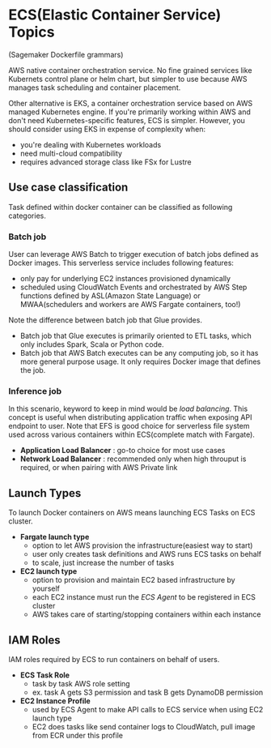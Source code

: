 # ECS(Elastic Container Service) Topics

(Sagemaker Dockerfile grammars)

AWS native container orchestration service. No fine grained services like Kubernets control plane or helm chart, but simpler to use because AWS manages task scheduling and container placement.

Other alternative is EKS, a container orchestration service based on AWS managed Kubernetes engine. If you're primarily working within AWS and don't need Kubernetes-specific features, ECS is simpler. However, you should consider using EKS in expense of complexity when:

* you're dealing with Kubernetes workloads 
* need multi-cloud compatibility
* requires advanced storage class like FSx for Lustre

## Use case classification

Task defined within docker container can be classified as following categories.

### Batch job

User can leverage AWS Batch to trigger execution of batch jobs defined as Docker images. This serverless service includes following features:

* only pay for underlying EC2 instances provisioned dynamically
* scheduled using CloudWatch Events and orchestrated by AWS Step functions defined by ASL(Amazon State Language) or MWAA(schedulers and workers are AWS Fargate containers, too!)

Note the difference between batch job that Glue provides.

* Batch job that Glue executes is primarily oriented to ETL tasks, which only includes Spark, Scala or Python code.
* Batch job that AWS Batch executes can be any computing job, so it has more general purpose usage. It only requires Docker image that defines the job.

### Inference job

In this scenario, keyword to keep in mind would be *load balancing*. This concept is useful when distributing application traffic when exposing API endpoint to user. Note that EFS is good choice for serverless file system used across various containers within ECS(complete match with Fargate).

* **Application Load Balancer** : go-to choice for most use cases
* **Network Load Balancer** : recommended only when high throuput is required, or when pairing with AWS Private link


## Launch Types

To launch Docker containers on AWS means launching ECS Tasks on ECS cluster.

* **Fargate launch type**
    * option to let AWS provision the infrastructure(easiest way to start)
    * user only creates task definitions and AWS runs ECS tasks on behalf
    * to scale, just increase the number of tasks
* **EC2 launch type**
    * option to provision and maintain EC2 based infrastructure by yourself
    * each EC2 instance must run the *ECS Agent* to be registered in ECS cluster
    * AWS takes care of starting/stopping containers within each instance

## IAM Roles

IAM roles required by ECS to run containers on behalf of users.

* **ECS Task Role**
    * task by task AWS role setting
    * ex. task A gets S3 permission and task B gets DynamoDB permission
* **EC2 Instance Profile**
    * used by ECS Agent to make API calls to ECS service when using EC2 launch type
    * EC2 does tasks like send container logs to CloudWatch, pull image from ECR under this profile
